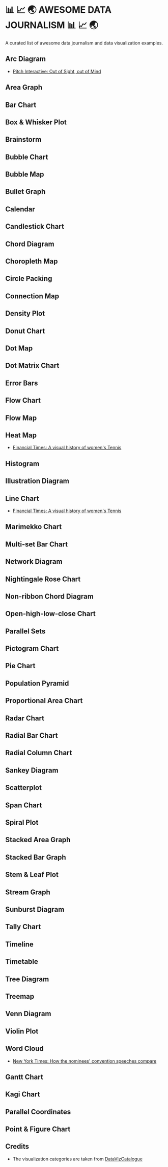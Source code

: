 # 📊 📈 🌏 AWESOME DATA JOURNALISM 📊 📈 🌏
A curated list of awesome data journalism and data visualization examples.

## Arc Diagram

* [Pitch Interactive: Out of Sight, out of Mind](http://drones.pitchinteractive.com/)

## Area Graph
## Bar Chart
## Box & Whisker Plot
## Brainstorm
## Bubble Chart
## Bubble Map
## Bullet Graph
## Calendar
## Candlestick Chart
## Chord Diagram
## Choropleth Map
## Circle Packing
## Connection Map
## Density Plot
## Donut Chart
## Dot Map
## Dot Matrix Chart
## Error Bars
## Flow Chart
## Flow Map
## Heat Map

* [Financial Times: A visual history of women's Tennis](https://ig.ft.com/sites/visual-history-of-womens-tennis/)

## Histogram
## Illustration Diagram
## Line Chart

* [Financial Times: A visual history of women's Tennis](https://ig.ft.com/sites/visual-history-of-womens-tennis/)

## Marimekko Chart
## Multi-set Bar Chart
## Network Diagram
## Nightingale Rose Chart
## Non-ribbon Chord Diagram
## Open-high-low-close Chart
## Parallel Sets
## Pictogram Chart
## Pie Chart
## Population Pyramid
## Proportional Area Chart
## Radar Chart
## Radial Bar Chart
## Radial Column Chart
## Sankey Diagram
## Scatterplot
## Span Chart
## Spiral Plot
## Stacked Area Graph
## Stacked Bar Graph
## Stem & Leaf Plot
## Stream Graph
## Sunburst Diagram
## Tally Chart
## Timeline
## Timetable
## Tree Diagram
## Treemap
## Venn Diagram
## Violin Plot
## Word Cloud

* [New York Times: How the nominees' convention speeches compare](http://www.nytimes.com/interactive/2016/07/29/us/elections/trump-clinton-pence-kaine-speeches.html)

## Gantt Chart
## Kagi Chart
## Parallel Coordinates
## Point & Figure Chart

## Credits

* The visualization categories are taken from [DataVizCatalogue](http://www.datavizcatalogue.com/)




